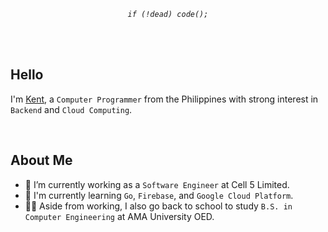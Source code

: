 _<p  align="center"><code>if (!dead) code();</code></p>_

<br />
<br />

## Hello

I'm [Kent](https://github.com/kentlouisetonino), a `Computer Programmer` from the Philippines with strong interest in `Backend` and `Cloud Computing`.

<br />

## About Me

- 🔧 I’m currently working as a `Software Engineer` at Cell 5 Limited.
- 🧠 I'm currently learning `Go`, `Firebase`, and `Google Cloud Platform`.
- 👨‍🎓 Aside from working, I also go back to school to study `B.S. in Computer Engineering` at AMA University OED.
